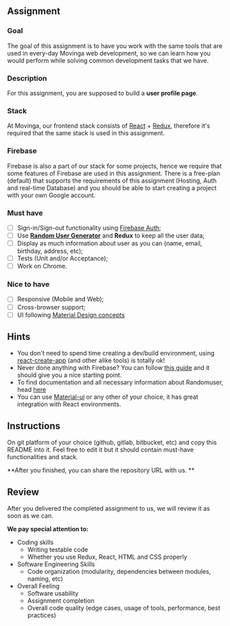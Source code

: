 ## Assignment

### Goal
The goal of this assignment is to have you work with the same tools that are used in every-day Movinga web development, so we can learn how you would perform while solving common development tasks that we have.

### Description
For this assignment, you are supposed to build a **user profile page**.

### Stack
At Movinga, our frontend stack consists of [React](https://facebook.github.io/react/docs/hello-world.html) + [Redux](http://redux.js.org/), therefore it's required that the same stack is used in this assignment.

### Firebase
Firebase is also a part of our stack for some projects, hence we require that some features of Firebase are used in this assignment. There is a free-plan (default) that supports the requirements of this assignment (Hosting, Auth and real-time Database) and you should be able to start creating a project with your own Google account.

### Must have
- [ ] Sign-in/Sign-out functionality using [Firebase Auth](https://firebase.google.com/docs/auth/);
- [ ] Use **[Random User Generator](https://randomuser.me/)** and **Redux** to keep all the user data;
- [ ] Display as much information about user as you can (name, email, birthday, address, etc);
- [ ] Tests (Unit and/or Acceptance);
- [ ] Work on Chrome.

### Nice to have
- [ ] Responsive (Mobile and Web);
- [ ] Cross-browser support;
- [ ] UI following [Material Design concepts](https://material.io/)

## Hints
* You don't need to spend time creating a dev/build environment, using [react-create-app](https://github.com/facebookincubator/create-react-app) (and other alike tools) is totally ok!
* Never done anything with Firebase? You can follow [this guide](https://firebase.google.com/docs/web/setup) and it should give you a nice starting point.
* To find documentation and all necessary information about Randomuser, head [here](https://randomuser.me/documentation#intro)
* You can use [Material-ui](https://github.com/callemall/material-ui) or any other of your choice, it has great integration with React environments.

## Instructions
On git platform of your choice (github, gitlab, bitbucket, etc) and copy this README into it. Feel free to edit it but it should contain must-have functionalities and stack.

**After you finished, you can share the repository URL with us. **

## Review

After you delivered the completed assignment to us, we will review it as soon as we can.

**We pay special attention to:**

* Coding skills
   * Writing testable code	
   * Whether you use Redux, React, HTML and CSS properly
* Software Engineering Skills
   * Code organization (modularity, dependencies between modules, naming, etc)
* Overall Feeling
   * Software usability
   * Assignment completion
   * Overall code quality (edge cases, usage of tools, performance, best practices)
